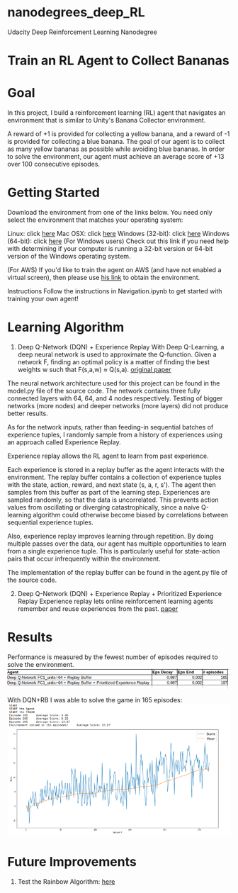 # nanodegrees_deep_RL
Udacity Deep Reinforcement Learning Nanodegree

# Train an RL Agent to Collect Bananas

# Goal
In this project, I build a reinforcement learning (RL) agent that navigates an environment that is similar to Unity's Banana Collector environment.

A reward of +1 is provided for collecting a yellow banana, and a reward of -1 is provided for collecting a blue banana. The goal of our agent is to collect as many yellow bananas as possible while avoiding blue bananas. In order to solve the environment, our agent must achieve an average score of +13 over 100 consecutive episodes.

# Getting Started
Download the environment from one of the links below. You need only select the environment that matches your operating system:

Linux: click [here](https://s3-us-west-1.amazonaws.com/udacity-drlnd/P1/Banana/Banana_Linux.zip)
Mac OSX: click [here](https://s3-us-west-1.amazonaws.com/udacity-drlnd/P1/Banana/Banana.app.zip)
Windows (32-bit): click [here](https://s3-us-west-1.amazonaws.com/udacity-drlnd/P1/Banana/Banana_Windows_x86.zip)
Windows (64-bit): click [here](https://s3-us-west-1.amazonaws.com/udacity-drlnd/P1/Banana/Banana_Windows_x86_64.zip)
(For Windows users) Check out this link if you need help with determining if your computer is running a 32-bit version or 64-bit version of the Windows operating system.

(For AWS) If you'd like to train the agent on AWS (and have not enabled a virtual screen), then please use [his link](https://support.microsoft.com/en-us/help/827218/how-to-determine-whether-a-computer-is-running-a-32-bit-version-or-64) to obtain the environment.


Instructions
Follow the instructions in Navigation.ipynb to get started with training your own agent!

# Learning Algorithm

1) Deep Q-Network (DQN) + Experience Replay
With Deep Q-Learning, a deep neural network is used to approximate the Q-function. Given a network F, finding an optimal policy is a matter of finding the best weights w such that F(s,a,w) ≈ Q(s,a). [original paper](https://storage.googleapis.com/deepmind-media/dqn/DQNNaturePaper.pdf)

The neural network architecture used for this project can be found in the model.py file of the source code. The network contains three fully connected layers with 64, 64, and 4 nodes respectively. Testing of bigger networks (more nodes) and deeper networks (more layers) did not produce better results.

As for the network inputs, rather than feeding-in sequential batches of experience tuples, I randomly sample from a history of experiences using an approach called Experience Replay.

Experience replay allows the RL agent to learn from past experience.

Each experience is stored in a replay buffer as the agent interacts with the environment. The replay buffer contains a collection of experience tuples with the state, action, reward, and next state (s, a, r, s'). The agent then samples from this buffer as part of the learning step. Experiences are sampled randomly, so that the data is uncorrelated. This prevents action values from oscillating or diverging catastrophically, since a naive Q-learning algorithm could otherwise become biased by correlations between sequential experience tuples.

Also, experience replay improves learning through repetition. By doing multiple passes over the data, our agent has multiple opportunities to learn from a single experience tuple. This is particularly useful for state-action pairs that occur infrequently within the environment.

The implementation of the replay buffer can be found in the agent.py file of the source code.

2) Deep Q-Network (DQN) + Experience Replay + Prioritized Experience Replay
Experience replay lets online reinforcement learning agents remember and reuse experiences from the past. [paper](https://arxiv.org/abs/1511.05952)

# Results

Performance is measured by the fewest number of episodes required to solve the environment.
![alt text](images/Navigation.png)

With DQN+RB I was able to solve the game in 165 episodes:
![alt text](images/results.png)

# Future Improvements

1) Test the Rainbow Algorithm: [here](https://arxiv.org/abs/1710.02298)

